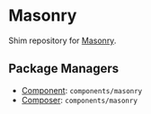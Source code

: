 Masonry
=======

Shim repository for [Masonry](http://masonry.desandro.com/).

Package Managers
----------------

* [Component](https://github.com/component/component): `components/masonry`
* [Composer](http://packagist.org/packages/components/masonry): `components/masonry`
